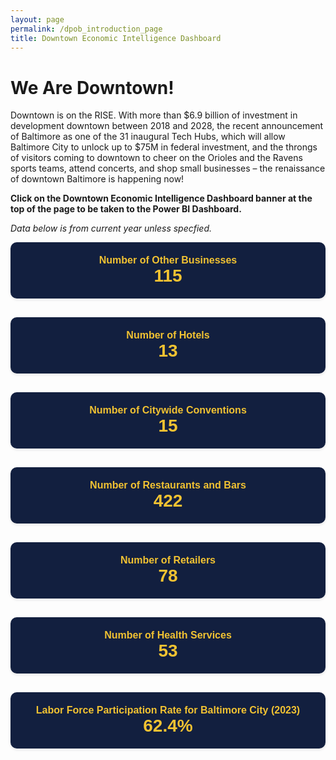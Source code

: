 ```yaml
---
layout: page
permalink: /dpob_introduction_page
title: Downtown Economic Intelligence Dashboard
---
```


# We Are Downtown!

Downtown is on the RISE. With more than $6.9 billion of investment in development downtown between 2018 and 2028, the recent announcement of Baltimore as one of the 31 inaugural Tech Hubs, which will allow Baltimore City to unlock up to $75M in federal investment, and the throngs of visitors coming to downtown to cheer on the Orioles and the Ravens sports teams, attend concerts, and shop small businesses – the renaissance of downtown Baltimore is happening now!


**Click on the Downtown Economic Intelligence Dashboard banner at the top of the page to be taken to the Power BI Dashboard.**

*Data below is from current year unless specfied.*
<!-- KPI Section -->
<div style="display: flex; gap: 30px; flex-wrap: wrap; margin-bottom: 30px; font-family: Arial;">

  <!-- Box 1 -->
  <div style="background-color: #121f3f; padding: 20px; border-radius: 10px; flex: 1; min-width: 200px; text-align: center; box-shadow: 0 2px 4px rgba(0,0,0,0.1);">
    <div style="color: #f1c232; font-weight: bold; font-size: 16px;">Number of Other Businesses</div>
    <div style="color: #f1c232; font-weight: bold; font-size: 28px;">115</div>
  </div>  

  <!-- Box 2 -->
  <div style="background-color: #121f3f; padding: 20px; border-radius: 10px; flex: 1; min-width: 200px; text-align: center; box-shadow: 0 2px 4px rgba(0,0,0,0.1);">
    <div style="color: #f1c232; font-weight: bold; font-size: 16px;">Number of Hotels</div>
    <div style="color: #f1c232; font-weight: bold; font-size: 28px;">13</div>
  </div>

  <!-- Box 3 -->
  <div style="background-color: #121f3f; padding: 20px; border-radius: 10px; flex: 1; min-width: 200px; text-align: center; box-shadow: 0 2px 4px rgba(0,0,0,0.1);">
    <div style="color: #f1c232; font-weight: bold; font-size: 16px;">Number of Citywide Conventions</div>
    <div style="color: #f1c232; font-weight: bold; font-size: 28px;">15</div>
  </div>

  <!-- Box 4 -->
  <div style="background-color: #121f3f; padding: 20px; border-radius: 10px; flex: 1; min-width: 200px; text-align: center; box-shadow: 0 2px 4px rgba(0,0,0,0.1);">
    <div style="color: #f1c232; font-weight: bold; font-size: 16px;">Number of Restaurants and Bars</div>
    <div style="color: #f1c232; font-weight: bold; font-size: 28px;">422</div>
  </div>

  <!-- Box 5 -->
  <div style="background-color: #121f3f; padding: 20px; border-radius: 10px; flex: 1; min-width: 200px; text-align: center; box-shadow: 0 2px 4px rgba(0,0,0,0.1);">
    <div style="color: #f1c232; font-weight: bold; font-size: 16px;">Number of Retailers</div>
    <div style="color: #f1c232; font-weight: bold; font-size: 28px;">78</div>
  </div>

  <!-- Box 6 -->
  <div style="background-color: #121f3f; padding: 20px; border-radius: 10px; flex: 1; min-width: 200px; text-align: center; box-shadow: 0 2px 4px rgba(0,0,0,0.1);">
    <div style="color: #f1c232; font-weight: bold; font-size: 16px;">Number of Health Services</div>
    <div style="color: #f1c232; font-weight: bold; font-size: 28px;">53</div>
  </div>

  <!-- Box 7 -->
  <div style="background-color: #121f3f; padding: 20px; border-radius: 10px; flex: 1; min-width: 200px; text-align: center; box-shadow: 0 2px 4px rgba(0,0,0,0.1);">
    <div style="color: #f1c232; font-weight: bold; font-size: 16px;">Labor Force Participation Rate for Baltimore City (2023)</div>
    <div style="color: #f1c232; font-weight: bold; font-size: 28px;">62.4%</div>
  </div>

</div>
